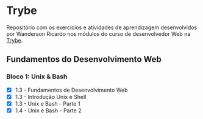 # Trybe
Repositório com os exercícios e atividades de aprendizagem desenvolvidos por Wanderson Ricardo nos módulos do curso de desenvolvedor Web na [Trybe](https://www.betrybe.com).

## Fundamentos do Desenvolvimento Web

### Bloco 1: Unix & Bash

- [x] 1.3 - Fundamentos de Desenvolvimento Web
- [x] 1.3 - Introdução Unix e Shell
- [x] 1.3 - Unix e Bash - Parte 1
- [x] 1.4 - Unix e Bash - Parte 2
